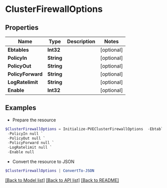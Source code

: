 # ClusterFirewallOptions
## Properties

Name | Type | Description | Notes
------------ | ------------- | ------------- | -------------
**Ebtables** | **Int32** |  | [optional] 
**PolicyIn** | **String** |  | [optional] 
**PolicyOut** | **String** |  | [optional] 
**PolicyForward** | **String** |  | [optional] 
**LogRatelimit** | **String** |  | [optional] 
**Enable** | **Int32** |  | [optional] 

## Examples

- Prepare the resource
```powershell
$ClusterFirewallOptions = Initialize-PVEClusterFirewallOptions  -Ebtables null `
 -PolicyIn null `
 -PolicyOut null `
 -PolicyForward null `
 -LogRatelimit null `
 -Enable null
```

- Convert the resource to JSON
```powershell
$ClusterFirewallOptions | ConvertTo-JSON
```

[[Back to Model list]](../README.md#documentation-for-models) [[Back to API list]](../README.md#documentation-for-api-endpoints) [[Back to README]](../README.md)

